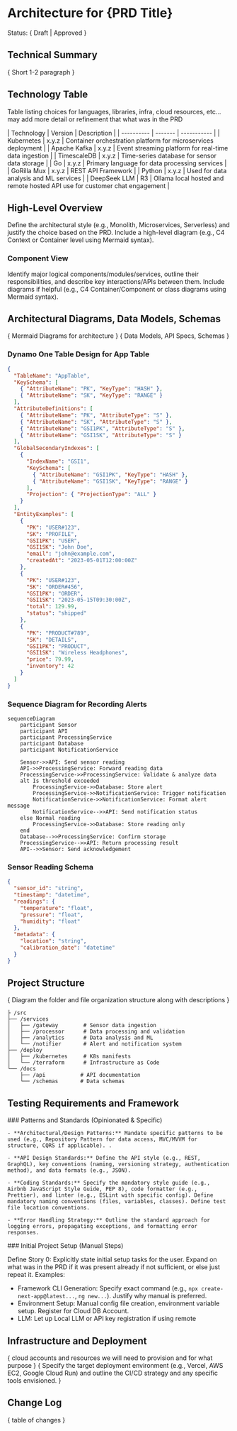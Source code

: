 # Architecture for {PRD Title}

Status: { Draft | Approved }

## Technical Summary

{ Short 1-2 paragraph }

## Technology Table

Table listing choices for languages, libraries, infra, cloud resources, etc... may add more detail or refinement that what was in the PRD

<example>
  | Technology | Version | Description |
  | ---------- | ------- | ----------- |
  | Kubernetes | x.y.z | Container orchestration platform for microservices deployment |
  | Apache Kafka | x.y.z | Event streaming platform for real-time data ingestion |
  | TimescaleDB | x.y.z | Time-series database for sensor data storage |
  | Go | x.y.z | Primary language for data processing services |
  | GoRilla Mux | x.y.z | REST API Framework |
  | Python | x.y.z | Used for data analysis and ML services |
  | DeepSeek LLM | R3 | Ollama local hosted and remote hosted API use for customer chat engagement |

</example>

## **High-Level Overview**

Define the architectural style (e.g., Monolith, Microservices, Serverless) and justify the choice based on the PRD. Include a high-level diagram (e.g., C4 Context or Container level using Mermaid syntax).

### **Component View**

Identify major logical components/modules/services, outline their responsibilities, and describe key interactions/APIs between them. Include diagrams if helpful (e.g., C4 Container/Component or class diagrams using Mermaid syntax).

## Architectural Diagrams, Data Models, Schemas

{ Mermaid Diagrams for architecture }
{ Data Models, API Specs, Schemas }

<example>

### Dynamo One Table Design for App Table

```json
{
  "TableName": "AppTable",
  "KeySchema": [
    { "AttributeName": "PK", "KeyType": "HASH" },
    { "AttributeName": "SK", "KeyType": "RANGE" }
  ],
  "AttributeDefinitions": [
    { "AttributeName": "PK", "AttributeType": "S" },
    { "AttributeName": "SK", "AttributeType": "S" },
    { "AttributeName": "GSI1PK", "AttributeType": "S" },
    { "AttributeName": "GSI1SK", "AttributeType": "S" }
  ],
  "GlobalSecondaryIndexes": [
    {
      "IndexName": "GSI1",
      "KeySchema": [
        { "AttributeName": "GSI1PK", "KeyType": "HASH" },
        { "AttributeName": "GSI1SK", "KeyType": "RANGE" }
      ],
      "Projection": { "ProjectionType": "ALL" }
    }
  ],
  "EntityExamples": [
    {
      "PK": "USER#123",
      "SK": "PROFILE",
      "GSI1PK": "USER",
      "GSI1SK": "John Doe",
      "email": "john@example.com",
      "createdAt": "2023-05-01T12:00:00Z"
    },
    {
      "PK": "USER#123",
      "SK": "ORDER#456",
      "GSI1PK": "ORDER",
      "GSI1SK": "2023-05-15T09:30:00Z",
      "total": 129.99,
      "status": "shipped"
    },
    {
      "PK": "PRODUCT#789",
      "SK": "DETAILS",
      "GSI1PK": "PRODUCT",
      "GSI1SK": "Wireless Headphones",
      "price": 79.99,
      "inventory": 42
    }
  ]
}
```

### Sequence Diagram for Recording Alerts

```mermaid
sequenceDiagram
    participant Sensor
    participant API
    participant ProcessingService
    participant Database
    participant NotificationService

    Sensor->>API: Send sensor reading
    API->>ProcessingService: Forward reading data
    ProcessingService->>ProcessingService: Validate & analyze data
    alt Is threshold exceeded
        ProcessingService->>Database: Store alert
        ProcessingService->>NotificationService: Trigger notification
        NotificationService->>NotificationService: Format alert message
        NotificationService-->>API: Send notification status
    else Normal reading
        ProcessingService->>Database: Store reading only
    end
    Database-->>ProcessingService: Confirm storage
    ProcessingService-->>API: Return processing result
    API-->>Sensor: Send acknowledgement
```

### Sensor Reading Schema

```json
{
  "sensor_id": "string",
  "timestamp": "datetime",
  "readings": {
    "temperature": "float",
    "pressure": "float",
    "humidity": "float"
  },
  "metadata": {
    "location": "string",
    "calibration_date": "datetime"
  }
}
```

</example>

## Project Structure

{ Diagram the folder and file organization structure along with descriptions }

```
├ /src
├── /services
│   ├── /gateway        # Sensor data ingestion
│   ├── /processor      # Data processing and validation
│   ├── /analytics      # Data analysis and ML
│   └── /notifier       # Alert and notification system
├── /deploy
│   ├── /kubernetes     # K8s manifests
│   └── /terraform      # Infrastructure as Code
└── /docs
    ├── /api           # API documentation
    └── /schemas       # Data schemas
```

## Testing Requirements and Framework

### Patterns and Standards (Opinionated & Specific)

    - **Architectural/Design Patterns:** Mandate specific patterns to be used (e.g., Repository Pattern for data access, MVC/MVVM for structure, CQRS if applicable). .

    - **API Design Standards:** Define the API style (e.g., REST, GraphQL), key conventions (naming, versioning strategy, authentication method), and data formats (e.g., JSON).

    - **Coding Standards:** Specify the mandatory style guide (e.g., Airbnb JavaScript Style Guide, PEP 8), code formatter (e.g., Prettier), and linter (e.g., ESLint with specific config). Define mandatory naming conventions (files, variables, classes). Define test file location conventions.

    - **Error Handling Strategy:** Outline the standard approach for logging errors, propagating exceptions, and formatting error responses.

### Initial Project Setup (Manual Steps)

Define Story 0: Explicitly state initial setup tasks for the user. Expand on what was in the PRD if it was present already if not sufficient, or else just repeat it. Examples:

- Framework CLI Generation: Specify exact command (e.g., `npx create-next-app@latest...`, `ng new...`). Justify why manual is preferred.
- Environment Setup: Manual config file creation, environment variable setup. Register for Cloud DB Account.
- LLM: Let up Local LLM or API key registration if using remote

## Infrastructure and Deployment

{ cloud accounts and resources we will need to provision and for what purpose }
{ Specify the target deployment environment (e.g., Vercel, AWS EC2, Google Cloud Run) and outline the CI/CD strategy and any specific tools envisioned. }

## Change Log

{ table of changes }
